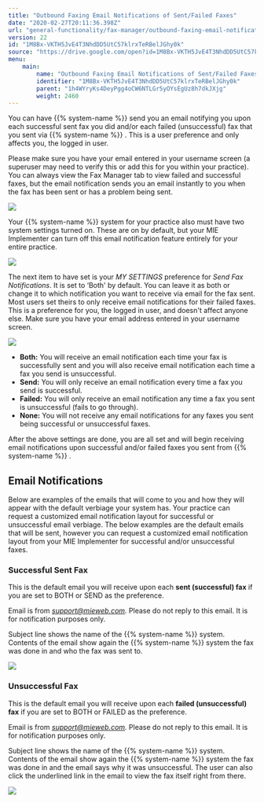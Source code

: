 ```yaml
---
title: "Outbound Faxing Email Notifications of Sent/Failed Faxes"
date: "2020-02-27T20:11:36.398Z"
url: "general-functionality/fax-manager/outbound-faxing-email-notifications-of-sent-failed-faxes.html"
version: 22
id: "1M8Bx-VKTH5JvE4T3NhdDD5UtC57klrxTeRBelJGhy0k"
source: "https://drive.google.com/open?id=1M8Bx-VKTH5JvE4T3NhdDD5UtC57klrxTeRBelJGhy0k"
menu:
    main:
        name: "Outbound Faxing Email Notifications of Sent/Failed Faxes"
        identifier: "1M8Bx-VKTH5JvE4T3NhdDD5UtC57klrxTeRBelJGhy0k"
        parent: "1h4WYryKs4DeyPgg4oCW6NTLGr5yOYsEgUz8h7dkJXjg"
        weight: 2460
---
```

You can have {{% system-name %}} send you an email notifying you upon each successful sent fax you did and/or each failed (unsuccessful) fax that you sent via {{% system-name %}} . This is a user preference and only affects you, the logged in user.

Please make sure you have your email entered in your username screen (a superuser may need to verify this or add this for you within your practice). You can always view the Fax Manager tab to view failed and successful faxes, but the email notification sends you an email instantly to you when the fax has been sent or has a problem being sent.

![](outbound-faxing-email-notifications-of-sent-failed-faxes.images/image1.png)

Your {{% system-name %}} system for your practice also must have two system settings turned on. These are on by default, but your MIE Implementer can turn off this email notification feature entirely for your entire practice.

![](outbound-faxing-email-notifications-of-sent-failed-faxes.images/image2.png)

The next item to have set is your *MY SETTINGS* preference for *Send Fax Notifications*. It is set to ‘Both' by default. You can leave it as both or change it to which notification you want to receive via email for the fax sent. Most users set theirs to only receive email notifications for their failed faxes. This is a preference for you, the logged in user, and doesn't affect anyone else. Make sure you have your email address entered in your username screen.

![](outbound-faxing-email-notifications-of-sent-failed-faxes.images/image3.png)

* <strong>Both:</strong> You will receive an email notification each time your fax is successfully sent and you will also receive email notification each time a fax you send is unsuccessful.
* <strong>Send:</strong> You will only receive an email notification every time a fax you send is successful.
* <strong>Failed:</strong> You will only receive an email notification any time a fax you sent is unsuccessful (fails to go through).
* <strong>None:</strong> You will not receive any email notifications for any faxes you sent being successful or unsuccessful faxes.

After the above settings are done, you are all set and will begin receiving email notifications upon successful and/or failed faxes you sent from {{% system-name %}} .

## Email Notifications

Below are examples of the emails that will come to you and how they will appear with the default verbiage your system has. Your practice can request a customized email notification layout for successful or unsuccessful email verbiage. The below examples are the default emails that will be sent, however you can request a customized email notification layout from your MIE Implementer for successful and/or unsuccessful faxes.

### Successful Sent Fax

This is the default email you will receive upon each **sent (successful) fax** if you are set to BOTH or SEND as the preference.

Email is from *support@mieweb.com.* Please do not reply to this email. It is for notification purposes only.

Subject line shows the name of the {{% system-name %}} system. Contents of the email show again the {{% system-name %}} system the fax was done in and who the fax was sent to.

![](outbound-faxing-email-notifications-of-sent-failed-faxes.images/image4.png)

### Unsuccessful Fax

This is the default email you will receive upon each **failed (unsuccessful) fax** if you are set to BOTH or FAILED as the preference.

Email is from *support@mieweb.com.* Please do not reply to this email. It is for notification purposes only.

Subject line shows the name of the {{% system-name %}} system. Contents of the email show again the {{% system-name %}} system the fax was done in and the email says why it was unsuccessful. The user can also click the underlined link in the email to view the fax itself right from there.

![](outbound-faxing-email-notifications-of-sent-failed-faxes.images/image5.png)

